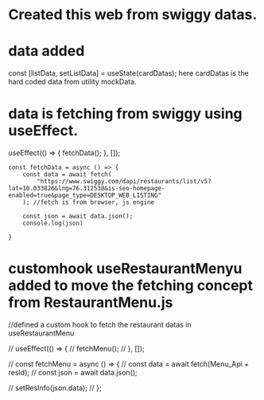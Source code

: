 # Created this web from swiggy datas.

# data added
const [listData, setListData] = useState(cardDatas);
here cardDatas is the hard coded data from utility mockData.

# data is fetching from swiggy using useEffect.
useEffect(() => {
        fetchData();
    }, []);

    const fetchData = async () => {
        const data = await fetch(
            "https://www.swiggy.com/dapi/restaurants/list/v5?lat=10.033826&lng=76.312538&is-seo-homepage-enabled=true&page_type=DESKTOP_WEB_LISTING"
        ); //fetch is from browser, js engine

        const json = await data.json();
        console.log(json)

    }


# customhook useRestaurantMenyu added to move the fetching concept from RestaurantMenu.js

  //defined a custom hook to fetch the restaurant datas in useRestaurantMenu

  //   useEffect(() => {
  //     fetchMenu();
  //   }, []);

  //   const fetchMenu = async () => {
  //     const data = await fetch(Menu_Api + resId);
  //     const json = await data.json();

  //     setResInfo(json.data);
  //   };
